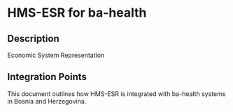 # HMS-ESR for ba-health

## Description

Economic System Representation

## Integration Points

This document outlines how HMS-ESR is integrated with ba-health systems in Bosnia and Herzegovina.
